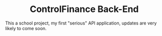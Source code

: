 <h1 align="center">ControlFinance Back-End</h1>
<p> This a school project, my first "serious" API application, updates are very likely to come soon.</p>
